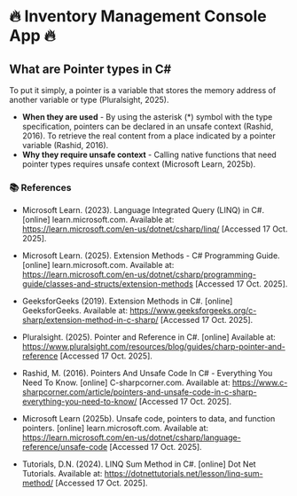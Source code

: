 # 🔥 Inventory Management Console App 🔥

## What are Pointer types in C#
To put it simply, a pointer is a variable that stores the memory address of another variable or type (Pluralsight, 2025). 
- **When they are used** - By using the asterisk (*) symbol with the type specification, pointers can be declared in an unsafe context (Rashid, 2016). To retrieve the real content from a place indicated by a pointer variable (Rashid, 2016).
- **Why they require unsafe context** - Calling native functions that need pointer types requires unsafe context (Microsoft Learn, 2025b).
  
### 📚 References

- Microsoft Learn. (2023). Language Integrated Query (LINQ) in C#. [online] learn.microsoft.com. Available at: https://learn.microsoft.com/en-us/dotnet/csharp/linq/ [Accessed 17 Oct. 2025].
  
- Microsoft Learn. (2025). Extension Methods - C# Programming Guide. [online] learn.microsoft.com. Available at: https://learn.microsoft.com/en-us/dotnet/csharp/programming-guide/classes-and-structs/extension-methods [Accessed 17 Oct. 2025].
  
- GeeksforGeeks (2019). Extension Methods in C#. [online] GeeksforGeeks. Available at: https://www.geeksforgeeks.org/c-sharp/extension-method-in-c-sharp/ [Accessed 17 Oct. 2025].

- Pluralsight. (2025). Pointer and Reference in C#. [online] Available at: https://www.pluralsight.com/resources/blog/guides/charp-pointer-and-reference [Accessed 17 Oct. 2025].

- Rashid, M. (2016). Pointers And Unsafe Code In C# - Everything You Need To Know. [online] C-sharpcorner.com. Available at: https://www.c-sharpcorner.com/article/pointers-and-unsafe-code-in-c-sharp-everything-you-need-to-know/ [Accessed 17 Oct. 2025].

- Microsoft Learn (2025b). Unsafe code, pointers to data, and function pointers. [online] learn.microsoft.com. Available at: https://learn.microsoft.com/en-us/dotnet/csharp/language-reference/unsafe-code [Accessed 17 Oct. 2025].

- Tutorials, D.N. (2024). LINQ Sum Method in C#. [online] Dot Net Tutorials. Available at: https://dotnettutorials.net/lesson/linq-sum-method/ [Accessed 17 Oct. 2025].
